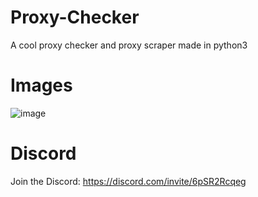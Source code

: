 # Proxy-Checker
A cool proxy checker and proxy scraper made in python3

# Images
![image](https://github.com/user-attachments/assets/e012a42b-d022-47f0-bacf-d4f497d16d0e)

# Discord
Join the Discord: https://discord.com/invite/6pSR2Rcqeg

